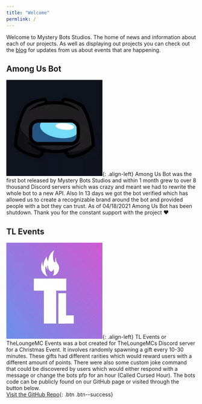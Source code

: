 ```yaml
---
title: "Welcome"
permlink: /
---
```


Welcome to Mystery Bots Studios. The home of news and information about each of our projects. As well as displaying out projects you can check out the [blog](/blog/) for updates from us about events that are happening.

## Among Us Bot
![image-left](/assets/images/frontpage/aub.jpg){: .align-left}
Among Us Bot was the first bot released by Mystery Bots Studios and within 1 month grew to over 8 thousand Discord servers which was crazy and meant we had to rewrite the whole bot to a new API. Also In 13 days we got the bot verified which has allowed us to create a recognizable brand around the bot and provided people with a bot they can trust.
As of 04/18/2021 Among Us Bot has been shutdown. Thank you for the constant support with the project ❤️

## TL Events
![image-left](/assets/images/frontpage/tl-events.jpg
){: .align-left}
TL Events or TheLoungeMC Events was a bot created for TheLoungeMCs Discord server for a Christmas Event. It involves randomly spawning a gift every 10-30 minutes. These gifts had different rarities which would reward users with a different amount of points. There were also some custom joke command that could be discovered by users which would either respond with a message or change the bots pfp for an hour (Called Cursed Hour). The bots code can be publicly found on our GitHub page or visited through the button below. 
<br>[Visit the GitHub Repo](https://github.com/Mystery-Bots/TL-Events){: .btn .btn--success}